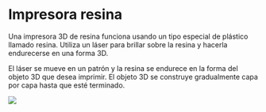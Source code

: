 # Impresora resina

Una impresora 3D de resina funciona usando un tipo especial de plástico llamado resina. Utiliza un láser para brillar sobre la resina y hacerla endurecerse en una forma 3D.

El láser se mueve en un patrón y la resina se endurece en la forma del objeto 3D que desea imprimir. El objeto 3D se construye gradualmente capa por capa hasta que esté terminado.

![](2022-12-21-10-41-07.png)
